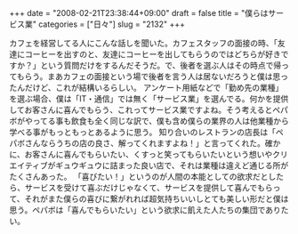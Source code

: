 +++
date = "2008-02-21T23:38:44+09:00"
draft = false
title = "僕らはサービス業"
categories = ["日々"]
slug = "2132"
+++

カフェを経営してる人にこんな話しを聞いた。カフェスタッフの面接の時、「友達にコーヒーを出すのと、友達にコーヒーを出してもらうのではどちらが好きですか？」という質問だけをするんだそうだ。で、後者を選ぶ人はその時点で帰ってもらう。まあカフェの面接という場で後者を言う人は居ないだろうと僕は思ったんだけど、これが結構いるらしい。
アンケート用紙などで「勤め先の業種」を選ぶ場合、僕は「IT・通信」では無く「サービス業」を選んでる。何かを提供してお客さんに喜んでもらう、これってサービス業ですよね。そう考えるとペパボがやってる事も飲食も全く同じな訳で、僕も含め僕らの業界の人は他業種から学べる事がもっともっとあるように思う。
知り合いのレストランの店長は「ペパボさんならうちの店の良さ、解ってくれますよね！」と言ってくれた。確かに、お客さんに喜んでもらいたい、くすっと笑ってもらいたいという想いやクリエイティブがギュウギュウに詰まった良い店で、それは業種は違えど通じる所がたくさんあった。
「喜びたい！」というのが人間の本能としての欲求だとしたら、サービスを受けて喜ぶだけじゃなくて、サービスを提供して喜んでもらって、それがまた僕らの喜びに繋がれれば超気持ちいいしとても美しい形だと僕は思う。ペパボは「喜んでもらいたい」という欲求に飢えた人たちの集団でありたい。
